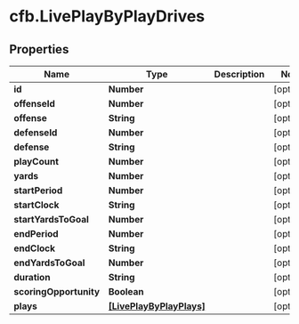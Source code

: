 # cfb.LivePlayByPlayDrives

## Properties
Name | Type | Description | Notes
------------ | ------------- | ------------- | -------------
**id** | **Number** |  | [optional] 
**offenseId** | **Number** |  | [optional] 
**offense** | **String** |  | [optional] 
**defenseId** | **Number** |  | [optional] 
**defense** | **String** |  | [optional] 
**playCount** | **Number** |  | [optional] 
**yards** | **Number** |  | [optional] 
**startPeriod** | **Number** |  | [optional] 
**startClock** | **String** |  | [optional] 
**startYardsToGoal** | **Number** |  | [optional] 
**endPeriod** | **Number** |  | [optional] 
**endClock** | **String** |  | [optional] 
**endYardsToGoal** | **Number** |  | [optional] 
**duration** | **String** |  | [optional] 
**scoringOpportunity** | **Boolean** |  | [optional] 
**plays** | [**[LivePlayByPlayPlays]**](LivePlayByPlayPlays.md) |  | [optional] 


